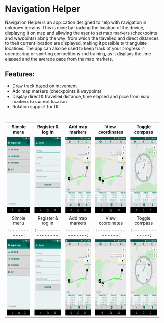 # Navigation Helper

Navigation Helper is an application designed to help with navigation in unknown terrains. This is done by tracking the location of the device, displaying it on map and allowing the user to set map markers (checkpoints and waypoints) along the way, from which the travelled and direct distances to their current location are displayed, making it possible to triangulate locations. The app can also be used to keep track of your progress in orienteering or sporting competitions and training, as it displays the time elapsed and the average pace from the map markers.

## Features:
  * Draw track based on movement
  * Add map markers (checkpoints & waypoints)
  * Display direct & travelled distance, time elapsed and pace from map markers to current location
  * Rotation support for UI
<br/>

| Simple menu | Register & log in | Add map markers | View coordinates | Toggle compass |
|:-----------:|:-----------------:|:---------------:|:----------------:|:--------------:|
| <img src="screenshots/screenshot1.png" height="250"> | <img src="screenshots/screenshot2.png" height="250"> | <img src="screenshots/screenshot3.png" height="250"> | <img src="screenshots/screenshot4.png" height="250"> | <img src="screenshots/screenshot5.png" height="250"> |
| Simple menu | Register & log in | Add map markers | View coordinates | Toggle compass |
|:-----------:|:-----------------:|:---------------:|:----------------:|:--------------:|
| <img src="screenshots/screenshot1.png" height="250"> | <img src="screenshots/screenshot2.png" height="250"> | <img src="screenshots/screenshot3.png" height="250"> | <img src="screenshots/screenshot4.png" height="250"> | <img src="screenshots/screenshot5.png" height="250"> |

